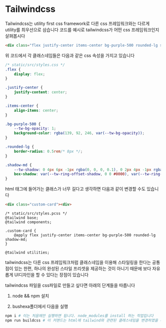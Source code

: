 # Tailwindcss

Tailwindcss는 utility first css framework로 다른 css 프레임워크와는 다르게 utility를 최우선으로 삼습니다
코드를 예시로 tailwindcss가 어떤 css 프레임워크인지 살펴봅시다

```html
<div class="flex justify-center items-center bg-purple-500 rounded-lg shadow-md"></div>
```

위 코드에서 각 클래스네임들은 다음과 같은 css 속성을 가지고 있습니다

```css
/* static/src/styles.css */
.flex {
    display: flex;
}

.justify-center {
    justify-content: center;
}

.items-center {
    align-items: center;
}

.bg-purple-500 {
    --tw-bg-opacity: 1;
    background-color: rgba(139, 92, 246, var(--tw-bg-opacity));
}

.rounded-lg {
    border-radius: 0.5rem/* 8px */;
}

.shadow-md {
    --tw-shadow: 0 4px 6px -1px rgba(0, 0, 0, 0.1), 0 2px 4px -1px rgba(0, 0, 0, 0.06);
    box-shadow: var(--tw-ring-offset-shadow, 0 0 #0000), var(--tw-ring-shadow, 0 0 #0000), var(--tw-shadow);
}
```

html 태그에 들어가는 클래스가 너무 길다고 생각하면 다음과 같이 변경할 수도 있습니다

```html
<div class="custom-card"><div>
```

```pcss
/* static/src/styles.pcss */
@tailwind base;
@tailwind components;

.custom-card {
    @apply flex justify-center items-center bg-purple-500 rounded-lg shadow-md;
}

@tailwind utilities;
```

tailwindcss는 다른 css 프레임워크처럼 클래스네임을 이용해 스타일링을 한다는 공통점이 있는 한편,
하나의 완성된 스타일 프리셋을 제공하는 것이 아니기 때문에 보다 자유롭게 UI디자인을 할 수 있다는 장점이 있습니다

tailwindcss 파일을 css파일로 만들고 싶다면 아래의 단계들을 따릅니다

1. node && npm 설치

2. bushexa폴더에서 다음을 실행

```bash
npm i # 이는 처음에만 실행하면 됩니다. node_modules를 install 하는 작업입니다
npm run buildcss # 이 커맨드는 html에 tailwind와 관련된 클래스네임을 변경하였을 때 이를 적용하기 위해 사용합니다
```
